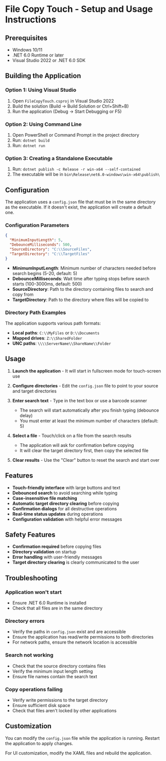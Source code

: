 # File Copy Touch - Setup and Usage Instructions

## Prerequisites

- Windows 10/11
- .NET 6.0 Runtime or later
- Visual Studio 2022 or .NET 6.0 SDK

## Building the Application

### Option 1: Using Visual Studio
1. Open `FileCopyTouch.csproj` in Visual Studio 2022
2. Build the solution (Build → Build Solution or Ctrl+Shift+B)
3. Run the application (Debug → Start Debugging or F5)

### Option 2: Using Command Line
1. Open PowerShell or Command Prompt in the project directory
2. Run: `dotnet build`
3. Run: `dotnet run`

### Option 3: Creating a Standalone Executable
1. Run: `dotnet publish -c Release -r win-x64 --self-contained`
2. The executable will be in `bin\Release\net6.0-windows\win-x64\publish\`

## Configuration

The application uses a `config.json` file that must be in the same directory as the executable. If it doesn't exist, the application will create a default one.

### Configuration Parameters

```json
{
  "MinimumInputLength": 5,
  "DebounceMilliseconds": 500,
  "SourceDirectory": "C:\\SourceFiles",
  "TargetDirectory": "C:\\TargetFiles"
}
```

- **MinimumInputLength**: Minimum number of characters needed before search begins (5-20, default: 5)
- **DebounceMilliseconds**: Wait time after typing stops before search starts (100-3000ms, default: 500)
- **SourceDirectory**: Path to the directory containing files to search and copy from
- **TargetDirectory**: Path to the directory where files will be copied to

### Directory Path Examples

The application supports various path formats:

- **Local paths**: `C:\\MyFiles` or `D:\\Documents`
- **Mapped drives**: `Z:\\SharedFolder`
- **UNC paths**: `\\\\ServerName\\ShareName\\Folder`

## Usage

1. **Launch the application** - It will start in fullscreen mode for touch-screen use

2. **Configure directories** - Edit the `config.json` file to point to your source and target directories

3. **Enter search text** - Type in the text box or use a barcode scanner
   - The search will start automatically after you finish typing (debounce delay)
   - You must enter at least the minimum number of characters (default: 5)

4. **Select a file** - Touch/click on a file from the search results
   - The application will ask for confirmation before copying
   - It will clear the target directory first, then copy the selected file

5. **Clear results** - Use the "Clear" button to reset the search and start over

## Features

- **Touch-friendly interface** with large buttons and text
- **Debounced search** to avoid searching while typing
- **Case-insensitive file matching**
- **Automatic target directory clearing** before copying
- **Confirmation dialogs** for all destructive operations
- **Real-time status updates** during operations
- **Configuration validation** with helpful error messages

## Safety Features

- **Confirmation required** before copying files
- **Directory validation** on startup
- **Error handling** with user-friendly messages
- **Target directory clearing** is clearly communicated to the user

## Troubleshooting

### Application won't start
- Ensure .NET 6.0 Runtime is installed
- Check that all files are in the same directory

### Directory errors
- Verify the paths in `config.json` exist and are accessible
- Ensure the application has read/write permissions to both directories
- For network paths, ensure the network location is accessible

### Search not working
- Check that the source directory contains files
- Verify the minimum input length setting
- Ensure file names contain the search text

### Copy operations failing
- Verify write permissions to the target directory
- Ensure sufficient disk space
- Check that files aren't locked by other applications

## Customization

You can modify the `config.json` file while the application is running. Restart the application to apply changes.

For UI customization, modify the XAML files and rebuild the application. 